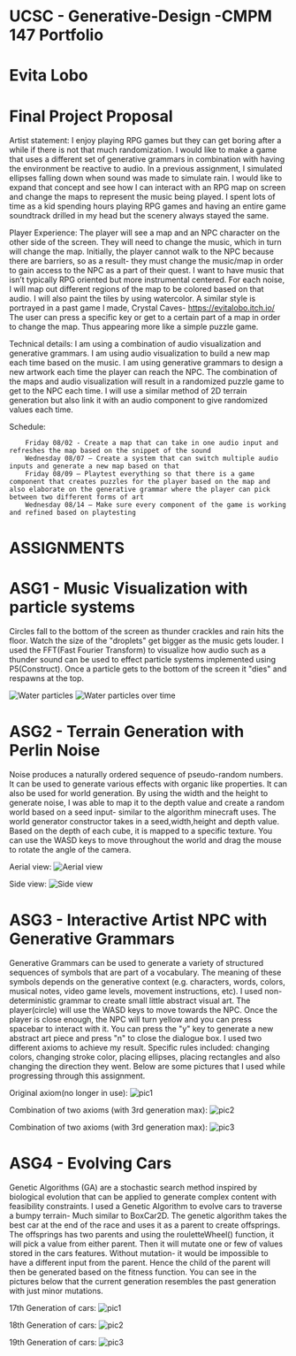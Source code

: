 # UCSC - Generative-Design -CMPM 147 Portfolio
#          Evita Lobo  

# Final Project Proposal

Artist statement:
  I enjoy playing RPG games but they can get boring after a while if there is not that much randomization. I would like to make a game that uses a different set of generative grammars in combination with having the environment be reactive to audio. In a previous assignment, I simulated ellipses falling down when sound was made to simulate rain. I would like to expand that concept and see how I can interact with an RPG map on screen and change the maps to represent the music being played. I spent lots of time as a kid spending hours playing RPG games and having an entire game soundtrack drilled in my head but the scenery always stayed the same.
  
Player Experience:
  The player will see a map and an NPC character on the other side of the screen. They will need to change the music, which in turn will change the map. Initially, the player cannot walk to the NPC because there are barriers, so as a result- they must change the music/map in order to gain access to the NPC as a part of their quest. I want to have music that isn’t typically RPG oriented but more instrumental centered. For each noise, I will map out different regions of the map to be colored based on that audio. I will also paint the tiles by using watercolor. A similar style is portrayed in a past game I made, Crystal Caves- https://evitalobo.itch.io/ 
The user can press a specific key or get to a certain part of a map in order to change the map. Thus appearing more like a simple puzzle game. 

Technical details:
  I am using a combination of audio visualization and generative grammars. I am using audio visualization to build a new map each time based on the music. I am using generative grammars to design a new artwork each time the player can reach the NPC. The combination of the maps and audio visualization will result in a randomized puzzle game to get to the NPC each time. I will use a similar method of 2D terrain generation but also link it with an audio component to give randomized values each time.

Schedule:
	
		Friday 08/02 - Create a map that can take in one audio input and refreshes the map based on the snippet of the sound
		Wednesday 08/07 – Create a system that can switch multiple audio inputs and generate a new map based on that
		Friday 08/09 – Playtest everything so that there is a game component that creates puzzles for the player based on the map and also elaborate on the generative grammar where the player can pick between two different forms of art
		Wednesday 08/14 – Make sure every component of the game is working and refined based on playtesting








# ASSIGNMENTS




# ASG1 - Music Visualization with particle systems
Circles fall to the bottom of the screen as thunder crackles and rain hits the floor. Watch the size of the "droplets" get bigger as the music gets louder. I used the FFT(Fast Fourier Transform) to visualize how audio such as a thunder sound can be used to effect particle systems implemented using P5(Construct). Once a particle gets to the bottom of the screen it "dies" and respawns at the top.

![Water particles](https://github.com/Evitalobo/IMG/blob/master/img/Screen%20Shot%202019-07-06%20at%205.55.52%20PM.png?raw=true)
![Water particles over time](https://github.com/Evitalobo/IMG/blob/master/img/Screen%20Shot%202019-07-06%20at%205.55.39%20PM.png?raw=true)




# ASG2 - Terrain Generation with Perlin Noise
Noise produces a naturally ordered sequence of pseudo-random numbers. It can be used to generate various effects with organic like properties. It can also be used for world generation. By using the width and the height to generate noise, I was able to map it to the depth value and create a random world based on a seed input- similar to the algorithm minecraft uses. The world generator constructor takes in a seed,width,height and depth value. Based on the depth of each cube, it is mapped to a specific texture. You can use the WASD keys to move throughout the world and drag the mouse to rotate the angle of the camera.

Aerial view:
![Aerial view](https://github.com/Evitalobo/IMG/blob/master/img/ASG2PIC.png?raw=true) 

Side view:
![Side view](https://github.com/Evitalobo/IMG/blob/master/img/ASG2PIC1.png?raw=true)





# ASG3 - Interactive Artist NPC with Generative Grammars
Generative Grammars can be used to generate a variety of structured sequences of symbols that are part of a vocabulary. The meaning of these symbols depends on the generative context (e.g. characters, words, colors, musical notes, video game levels, movement instructions, etc). I used non-deterministic grammar to create small little abstract visual art.  The player(circle) will use the WASD keys to move towards the NPC. Once the player is close enough, the NPC will turn yellow and you can press spacebar to interact with it. You can press the "y" key to generate a new abstract art piece and press "n" to close the dialogue box. I used two different axioms to achieve my result. Specific rules included: changing colors, changing stroke color, placing ellipses, placing rectangles and also changing the direction they went. Below are some pictures that I used while progressing through this assignment. 

Original axiom(no longer in use):
![pic1](https://github.com/Evitalobo/IMG/blob/master/img/ASG3-2.png?raw=true)

Combination of two axioms (with 3rd generation max):
![pic2](https://github.com/Evitalobo/IMG/blob/master/img/ASG3-3.png?raw=true)

Combination of two axioms (with 3rd generation max):
![pic3](https://github.com/Evitalobo/IMG/blob/master/img/ASG3-4.png?raw=true)







# ASG4 - Evolving Cars
Genetic Algorithms (GA) are a stochastic search method inspired by biological evolution  that can be applied to generate complex content with feasibility constraints. I used a Genetic Algorithm to evolve cars to traverse a bumpy terrain- Much similar to BoxCar2D. The genetic algorithm takes the best car at the end of the race and uses it as a parent to create offsprings. The offsprings has two parents and using the rouletteWheel() function, it will pick a value from either parent. Then it will mutate one or few of values stored in the cars features. Without mutation- it would be impossible to have a different input from the parent. Hence the child of the parent will then be generated based on the fitness function. You can see in the pictures below that the current generation resembles the past generation with just minor mutations.

17th Generation of cars:
![pic1](https://github.com/Evitalobo/IMG/blob/master/img/ASG4-1.png?raw=true)

18th Generation of cars:
![pic2](https://github.com/Evitalobo/IMG/blob/master/img/ASG4-2.png?raw=true)

19th Generation of cars:
![pic3](https://github.com/Evitalobo/IMG/blob/master/img/ASG4-3.png?raw=true)


